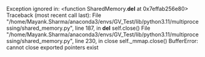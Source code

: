 Exception ignored in: <function SharedMemory.__del__ at 0x7effab256e80>
Traceback (most recent call last):
  File "/home/Mayank.Sharma/anaconda3/envs/GV_Test/lib/python3.11/multiprocessing/shared_memory.py", line 187, in __del__
    self.close()
  File "/home/Mayank.Sharma/anaconda3/envs/GV_Test/lib/python3.11/multiprocessing/shared_memory.py", line 230, in close
    self._mmap.close()
BufferError: cannot close exported pointers exist
